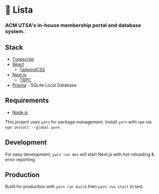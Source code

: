 # 📜 Lista

### ACM UTSA's in-house membership portal and database system.

## Stack

- [Typescript][typescript]
- [React][react]
  - [TailwindCSS][tailwind-css]
- [Next.js][next-js]
  - [TRPC][trpc]
- [Prisma][prisma] - SQLite Local Database

## Requirements

- [Node.js][node-js]

This project uses `yarn` for package management. Install `yarn` with `npm` via `npm install --global yarn`.

## Development

For easy development, `yarn run dev` will start Next.js with hot-reloading & error reporting.

## Production

Build for production with `yarn run build` then `yarn run start` to test.

[node-js]: https://nodejs.org/en/download/
[next-js]: https://nextjs.org/
[prisma]: https://www.prisma.io/
[trpc]: https://trpc.io/
[typescript]: https://www.typescriptlang.org/
[react]: https://reactjs.org/
[tailwind-css]: https://tailwindcss.com/

